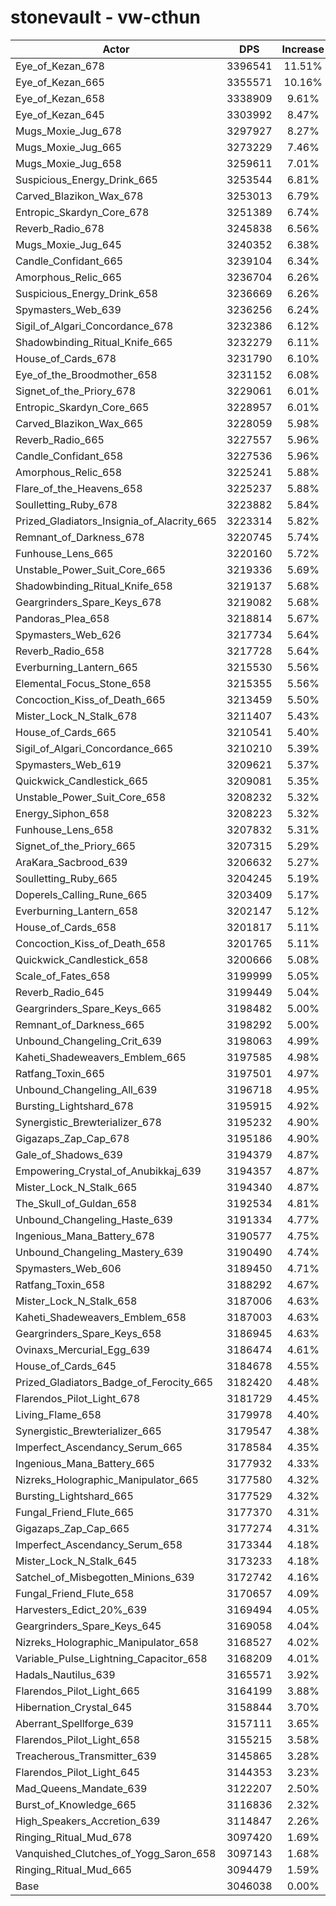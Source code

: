 # stonevault - vw-cthun
| Actor | DPS | Increase |
|---|:---:|:---:|
|Eye_of_Kezan_678|3396541|11.51%|
|Eye_of_Kezan_665|3355571|10.16%|
|Eye_of_Kezan_658|3338909|9.61%|
|Eye_of_Kezan_645|3303992|8.47%|
|Mugs_Moxie_Jug_678|3297927|8.27%|
|Mugs_Moxie_Jug_665|3273229|7.46%|
|Mugs_Moxie_Jug_658|3259611|7.01%|
|Suspicious_Energy_Drink_665|3253544|6.81%|
|Carved_Blazikon_Wax_678|3253013|6.79%|
|Entropic_Skardyn_Core_678|3251389|6.74%|
|Reverb_Radio_678|3245838|6.56%|
|Mugs_Moxie_Jug_645|3240352|6.38%|
|Candle_Confidant_665|3239104|6.34%|
|Amorphous_Relic_665|3236704|6.26%|
|Suspicious_Energy_Drink_658|3236669|6.26%|
|Spymasters_Web_639|3236256|6.24%|
|Sigil_of_Algari_Concordance_678|3232386|6.12%|
|Shadowbinding_Ritual_Knife_665|3232279|6.11%|
|House_of_Cards_678|3231790|6.10%|
|Eye_of_the_Broodmother_658|3231152|6.08%|
|Signet_of_the_Priory_678|3229061|6.01%|
|Entropic_Skardyn_Core_665|3228957|6.01%|
|Carved_Blazikon_Wax_665|3228059|5.98%|
|Reverb_Radio_665|3227557|5.96%|
|Candle_Confidant_658|3227536|5.96%|
|Amorphous_Relic_658|3225241|5.88%|
|Flare_of_the_Heavens_658|3225237|5.88%|
|Soulletting_Ruby_678|3223882|5.84%|
|Prized_Gladiators_Insignia_of_Alacrity_665|3223314|5.82%|
|Remnant_of_Darkness_678|3220745|5.74%|
|Funhouse_Lens_665|3220160|5.72%|
|Unstable_Power_Suit_Core_665|3219336|5.69%|
|Shadowbinding_Ritual_Knife_658|3219137|5.68%|
|Geargrinders_Spare_Keys_678|3219082|5.68%|
|Pandoras_Plea_658|3218814|5.67%|
|Spymasters_Web_626|3217734|5.64%|
|Reverb_Radio_658|3217728|5.64%|
|Everburning_Lantern_665|3215530|5.56%|
|Elemental_Focus_Stone_658|3215355|5.56%|
|Concoction_Kiss_of_Death_665|3213459|5.50%|
|Mister_Lock_N_Stalk_678|3211407|5.43%|
|House_of_Cards_665|3210541|5.40%|
|Sigil_of_Algari_Concordance_665|3210210|5.39%|
|Spymasters_Web_619|3209621|5.37%|
|Quickwick_Candlestick_665|3209081|5.35%|
|Unstable_Power_Suit_Core_658|3208232|5.32%|
|Energy_Siphon_658|3208223|5.32%|
|Funhouse_Lens_658|3207832|5.31%|
|Signet_of_the_Priory_665|3207315|5.29%|
|AraKara_Sacbrood_639|3206632|5.27%|
|Soulletting_Ruby_665|3204245|5.19%|
|Doperels_Calling_Rune_665|3203409|5.17%|
|Everburning_Lantern_658|3202147|5.12%|
|House_of_Cards_658|3201817|5.11%|
|Concoction_Kiss_of_Death_658|3201765|5.11%|
|Quickwick_Candlestick_658|3200666|5.08%|
|Scale_of_Fates_658|3199999|5.05%|
|Reverb_Radio_645|3199449|5.04%|
|Geargrinders_Spare_Keys_665|3198482|5.00%|
|Remnant_of_Darkness_665|3198292|5.00%|
|Unbound_Changeling_Crit_639|3198063|4.99%|
|Kaheti_Shadeweavers_Emblem_665|3197585|4.98%|
|Ratfang_Toxin_665|3197501|4.97%|
|Unbound_Changeling_All_639|3196718|4.95%|
|Bursting_Lightshard_678|3195915|4.92%|
|Synergistic_Brewterializer_678|3195232|4.90%|
|Gigazaps_Zap_Cap_678|3195186|4.90%|
|Gale_of_Shadows_639|3194379|4.87%|
|Empowering_Crystal_of_Anubikkaj_639|3194357|4.87%|
|Mister_Lock_N_Stalk_665|3194340|4.87%|
|The_Skull_of_Guldan_658|3192534|4.81%|
|Unbound_Changeling_Haste_639|3191334|4.77%|
|Ingenious_Mana_Battery_678|3190577|4.75%|
|Unbound_Changeling_Mastery_639|3190490|4.74%|
|Spymasters_Web_606|3189450|4.71%|
|Ratfang_Toxin_658|3188292|4.67%|
|Mister_Lock_N_Stalk_658|3187006|4.63%|
|Kaheti_Shadeweavers_Emblem_658|3187003|4.63%|
|Geargrinders_Spare_Keys_658|3186945|4.63%|
|Ovinaxs_Mercurial_Egg_639|3186474|4.61%|
|House_of_Cards_645|3184678|4.55%|
|Prized_Gladiators_Badge_of_Ferocity_665|3182420|4.48%|
|Flarendos_Pilot_Light_678|3181729|4.45%|
|Living_Flame_658|3179978|4.40%|
|Synergistic_Brewterializer_665|3179547|4.38%|
|Imperfect_Ascendancy_Serum_665|3178584|4.35%|
|Ingenious_Mana_Battery_665|3177932|4.33%|
|Nizreks_Holographic_Manipulator_665|3177580|4.32%|
|Bursting_Lightshard_665|3177529|4.32%|
|Fungal_Friend_Flute_665|3177370|4.31%|
|Gigazaps_Zap_Cap_665|3177274|4.31%|
|Imperfect_Ascendancy_Serum_658|3173344|4.18%|
|Mister_Lock_N_Stalk_645|3173233|4.18%|
|Satchel_of_Misbegotten_Minions_639|3172742|4.16%|
|Fungal_Friend_Flute_658|3170657|4.09%|
|Harvesters_Edict_20%_639|3169494|4.05%|
|Geargrinders_Spare_Keys_645|3169058|4.04%|
|Nizreks_Holographic_Manipulator_658|3168527|4.02%|
|Variable_Pulse_Lightning_Capacitor_658|3168209|4.01%|
|Hadals_Nautilus_639|3165571|3.92%|
|Flarendos_Pilot_Light_665|3164199|3.88%|
|Hibernation_Crystal_645|3158844|3.70%|
|Aberrant_Spellforge_639|3157111|3.65%|
|Flarendos_Pilot_Light_658|3155215|3.58%|
|Treacherous_Transmitter_639|3145865|3.28%|
|Flarendos_Pilot_Light_645|3144353|3.23%|
|Mad_Queens_Mandate_639|3122207|2.50%|
|Burst_of_Knowledge_665|3116836|2.32%|
|High_Speakers_Accretion_639|3114847|2.26%|
|Ringing_Ritual_Mud_678|3097420|1.69%|
|Vanquished_Clutches_of_Yogg_Saron_658|3097143|1.68%|
|Ringing_Ritual_Mud_665|3094479|1.59%|
|Base|3046038|0.00%|
